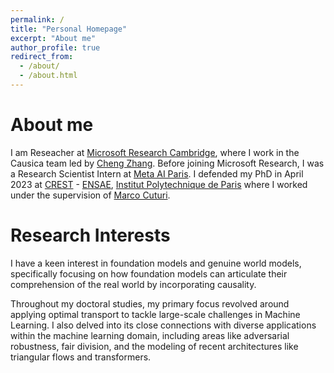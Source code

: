 ```yaml
---
permalink: /
title: "Personal Homepage"
excerpt: "About me"
author_profile: true
redirect_from: 
  - /about/
  - /about.html
---
```

About me
=====
I am Reseacher at [Microsoft Research Cambridge](https://www.microsoft.com/en-us/research/lab/microsoft-research-cambridge/), where I work in the Causica team led by [Cheng Zhang](https://cheng-zhang.org). Before joining Microsoft Research, I was a Research Scientist Intern at [Meta AI Paris](https://ai.facebook.com/research/). I defended my PhD in April 2023 at [CREST](http://crest.science) - [ENSAE](https://www.ensae.fr), [Institut Polytechnique de Paris](https://www.ip-paris.fr) where I worked under the supervision of [Marco Cuturi](https://marcocuturi.net).

Research Interests
=====
I have a keen interest in foundation models and genuine world models, specifically focusing on how foundation models can articulate their comprehension of the real world by incorporating causality. 

Throughout my doctoral studies, my primary focus revolved around applying optimal transport to tackle large-scale challenges in Machine Learning. I also delved into its close connections with diverse applications within the machine learning domain, including areas like adversarial robustness, fair division, and the modeling of recent architectures like triangular flows and transformers.

